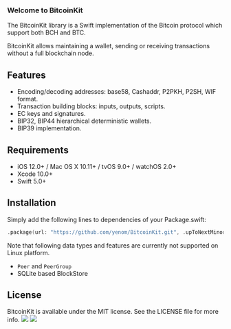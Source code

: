 ### Welcome to BitcoinKit

The BitcoinKit library is a Swift implementation of the Bitcoin protocol which support both BCH and BTC.

BitcoinKit allows maintaining a wallet, sending or receiving transactions without a full blockchain node.

Features
--------

- Encoding/decoding addresses: base58, Cashaddr, P2PKH, P2SH, WIF format.
- Transaction building blocks: inputs, outputs, scripts.
- EC keys and signatures.
- BIP32, BIP44 hierarchical deterministic wallets.
- BIP39 implementation.

Requirements
------------
- iOS 12.0+ / Mac OS X 10.11+ / tvOS 9.0+ / watchOS 2.0+
- Xcode 10.0+
- Swift 5.0+

Installation
------------

Simply add the following lines to dependencies of your Package.swift:

```swift
.package(url: "https://github.com/yenom/BitcoinKit.git", .upToNextMinor(from: "1.1.0"))
```

Note that following data types and features are currently not supported on Linux platform.  

* `Peer` and `PeerGroup`
* SQLite based BlockStore

License
-------

BitcoinKit is available under the MIT license. See the LICENSE file for more info.
<a href="https://opencollective.com/BitcoinKit/sponsor/8/website" target="_blank"><img src="https://opencollective.com/BitcoinKit/sponsor/8/avatar.svg"></a>
<a href="https://opencollective.com/BitcoinKit/sponsor/9/website" target="_blank"><img src="https://opencollective.com/BitcoinKit/sponsor/9/avatar.svg"></a>


